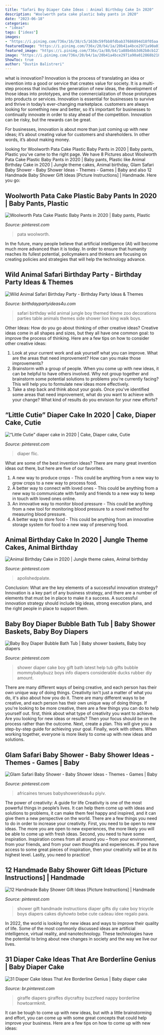 ```yaml
---
title: "Safari Boy Diaper Cake Ideas : Animal Birthday Cake In 2020"
description: "Woolworth pata cake plastic baby pants in 2020"
date: "2023-06-18"
categories:
- "ideas"
tags: ["ideas"]
images:
- "https://i.pinimg.com/736x/16/38/c5/1638c59fbb8fdbab37686894d18f05aa.jpg"
featuredImage: "https://i.pinimg.com/736x/20/b4/1a/20b41a4bce2971a90a012868b2184670.jpg"
featured_image: "https://i.pinimg.com/736x/1a/88/b4/1a88b4bb3d62b8cb127414443146bb95--tricycle-diaper-cakes-cake-baby.jpg"
image: "https://i.pinimg.com/736x/20/b4/1a/20b41a4bce2971a90a012868b2184670.jpg"
ShowToc: true
author: "Dustin Balistreri"
---
```



what is innovation?
Innovation is the process of translating an idea or invention into a good or service that creates value for society. It is a multi-step process that includes the generation of new ideas, the development of those ideas into prototypes, and the commercialization of those prototypes into products or services.
Innovation is essential for businesses to survive and thrive in today’s ever-changing marketplace. customers are always looking for something new and better, so it’s important for businesses to continually innovate in order to stay ahead of the competition. Innovation can be risky, but the rewards can be great.

For businesses, innovation is about more than just coming up with new ideas; it’s about creating value for customers and shareholders. In other words, it’s about making money.

	

		
looking for Woolworth Pata Cake Plastic Baby Pants in 2020 | Baby pants, Plastic you've came to the right page. We have 8 Pictures about Woolworth Pata Cake Plastic Baby Pants in 2020 | Baby pants, Plastic like Animal Birthday Cake in 2020 | Jungle theme cakes, Animal birthday, Glam Safari Baby Shower - Baby Shower Ideas - Themes - Games | Baby and also 12 Handmade Baby Shower Gift Ideas [Picture Instructions] | Handmade. Here you go:
		
    
## Woolworth Pata Cake Plastic Baby Pants In 2020 | Baby Pants, Plastic

<img loading=lazy src="https://i.pinimg.com/736x/16/38/c5/1638c59fbb8fdbab37686894d18f05aa.jpg" onerror="this.onerror=null;this.src='https://tse1.mm.bing.net/th?id=OIP.8z5Zzb1H4mnAy6p7Z4BEqQHaJ3&amp;pid=15.1';" alt="Woolworth Pata Cake Plastic Baby Pants in 2020 | Baby pants, Plastic">

_Source: pinterest.com_

>pata woolworth. 

	

In the future, many people believe that artificial intelligence (AI) will become much more advanced than it is today. In order to ensure that humanity reaches its fullest potential, policymakers and thinkers are focusing on creating policies and strategies that will help the technology advance.

    
## Wild Animal Safari Birthday Party - Birthday Party Ideas &amp; Themes

<img loading=lazy src="http://www.birthdaypartyideas4u.com/wp-content/uploads/2017/02/Wild-Animal-Safari-Birthday-Party-Ideas-600x900.jpg" onerror="this.onerror=null;this.src='https://tse2.mm.bing.net/th?id=OIP.YazVfj9X33uohWQH3eug-wHaLH&amp;pid=15.1';" alt="Wild Animal Safari Birthday Party - Birthday Party Ideas &amp; Themes">

_Source: birthdaypartyideas4u.com_

>safari birthday wild animal jungle boy themed theme zoo decorations parties table animals themes side shower lion king walk boys. 

	

Other Ideas: How do you go about thinking of other creative ideas?
Creative ideas come in all shapes and sizes, but they all have one common goal: to improve the process of thinking. Here are a few tips on how to consider other creative ideas:
1. Look at your current work and ask yourself what you can improve. What are the areas that need improvement? How can you make those improvements?
2. Brainstorm with a group of people. When you come up with new ideas, it can be helpful to have others involved. Why not group together and brainstorm some potential solutions to problems you're currently facing? This will help you to formulate new ideas more effectively.
3. Take a step back and think about your goals. Once you've identified some areas that need improvement, what do you want to achieve with your change? What kind of results do you envision for your new efforts?

    
## “Little Cutie” Diaper Cake In 2020 | Cake, Diaper Cake, Cutie

<img loading=lazy src="https://i.pinimg.com/736x/f4/34/ae/f434ae431f33be64a6f3f396acf1c582.jpg" onerror="this.onerror=null;this.src='https://tse1.mm.bing.net/th?id=OIP.xOatCgeQi7NWkKaDWSMfkAHaJ3&amp;pid=15.1';" alt="“Little Cutie” diaper cake in 2020 | Cake, Diaper cake, Cutie">

_Source: pinterest.com_

>diaper flic. 

	

What are some of the best invention ideas?
There are many great invention ideas out there, but here are five of our favorites. 
1. A new way to produce crops - This could be anything from a new way to grow crops to a new way to process food. 
2. A better way to connect with loved ones - This could be anything from a new way to communicate with family and friends to a new way to keep in touch with loved ones online. 
3. An innovative way to monitor blood pressure - This could be anything from a new tool for monitoring blood pressure to a novel method for measuring blood pressure. 
4. A better way to store food - This could be anything from an innovative storage system for food to a new way of preserving food. 

    
## Animal Birthday Cake In 2020 | Jungle Theme Cakes, Animal Birthday

<img loading=lazy src="https://i.pinimg.com/736x/20/b4/1a/20b41a4bce2971a90a012868b2184670.jpg" onerror="this.onerror=null;this.src='https://tse4.mm.bing.net/th?id=OIP.lbgilOWheK1BeiDgLjE_tgHaHa&amp;pid=15.1';" alt="Animal Birthday Cake in 2020 | Jungle theme cakes, Animal birthday">

_Source: pinterest.com_

>apolishedpalate. 

	

Conclusion: What are the key elements of a successful innovation strategy?
Innovation is a key part of any business strategy, and there are a number of elements that must be in place to make it a success. A successful innovation strategy should include big ideas, strong execution plans, and the right people in place to support them.

    
## Baby Boy Diaper Bubble Bath Tub | Baby Shower Baskets, Baby Boy Diapers

<img loading=lazy src="https://i.pinimg.com/originals/82/46/b0/8246b02d5c4f7a72beb8cb36834bcfec.jpg" onerror="this.onerror=null;this.src='https://tse4.mm.bing.net/th?id=OIP.FHZMvym-6u6Fgbtt_t6AhwHaJ4&amp;pid=15.1';" alt="Baby Boy Diaper Bubble Bath Tub | Baby shower baskets, Baby boy diapers">

_Source: pinterest.com_

>shower diaper cake boy gift bath latest help tub gifts bubble mommybabybuzz boys info diapers considerable ducks rubber diy amount. 

	

There are many different ways of being creative, and each person has their own unique way of doing things.
Creativity isn't just a matter of what you do, it's also about how you do it. There are many different ways to be creative, and each person has their own unique way of doing things. If you're looking to be more creative, there are a few things you can do to help yourself out. first, think about what type of creativity you want to achieve. Are you looking for new ideas or results? Then your focus should be on the process rather than the outcome. Next, create a plan. This will give you a step-by-step guide for achieving your goal. Finally, work with others. When working together, everyone is more likely to come up with new ideas and solutions.

    
## Glam Safari Baby Shower - Baby Shower Ideas - Themes - Games | Baby

<img loading=lazy src="https://i.pinimg.com/736x/4d/16/9c/4d169cedecd29c7ae8c98f69265c42e8.jpg" onerror="this.onerror=null;this.src='https://tse3.mm.bing.net/th?id=OIP.HWSUSHPfc2dO0njUfDffRQHaJ4&amp;pid=15.1';" alt="Glam Safari Baby Shower - Baby Shower Ideas - Themes - Games | Baby">

_Source: pinterest.com_

>africaines tenues babyshowerideas4u piyiv. 

	

The power of creativity: A guide for life
Creativity is one of the most powerful things in people’s lives. It can help them come up with ideas and solutions to problems, it can make them feel happy and inspired, and it can give them a new perspective on the world.
There are a few things you need to do in order to increase your creativity. First, you need to be open to new ideas. The more you are open to new experiences, the more likely you will be able to come up with fresh ideas. Second, you need to have some inspiration. Inspiration comes from all around you – from your environment, from your friends, and from your own thoughts and experiences. If you have access to some great pieces of inspiration, then your creativity will be at its highest level. Lastly, you need to practice!

    
## 12 Handmade Baby Shower Gift Ideas [Picture Instructions] | Handmade

<img loading=lazy src="https://i.pinimg.com/736x/1a/88/b4/1a88b4bb3d62b8cb127414443146bb95--tricycle-diaper-cakes-cake-baby.jpg" onerror="this.onerror=null;this.src='https://tse1.mm.bing.net/th?id=OIP.etB6nut6hAhnBH5leBhe5gHaLm&amp;pid=15.1';" alt="12 Handmade Baby Shower Gift Ideas [Picture Instructions] | Handmade">

_Source: pinterest.com_

>shower gift handmade instructions diaper gifts diy cake boy tricycle boys diapers cakes diyhowto bebe cute cadeau idee regalo para. 

	

In 2022, the world is looking for new ideas and ways to improve their quality of life. Some of the most commonly discussed ideas are artificial intelligence, virtual reality, and nanotechnology. These technologies have the potential to bring about new changes in society and the way we live our lives.

    
## 31 Diaper Cake Ideas That Are Borderline Genius | Baby Diaper Cake

<img loading=lazy src="https://i.pinimg.com/736x/82/b0/f0/82b0f0322b295c4aab38e059d9207b31.jpg" onerror="this.onerror=null;this.src='https://tse3.mm.bing.net/th?id=OIP.vlAx8FsZn87fM85d2CeP7gHaMY&amp;pid=15.1';" alt="31 Diaper Cake Ideas That Are Borderline Genius | Baby diaper cake">

_Source: br.pinterest.com_

>giraffe diapers giraffes diycraftsy buzzfeed nappy borderline howtoarmknit. 

	

It can be tough to come up with new ideas, but with a little brainstorming and effort, you can come up with some great concepts that could help improve your business. Here are a few tips on how to come up with new ideas: 

